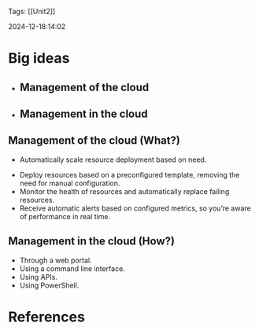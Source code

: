 
Tags: [[Unit2]]

2024-12-18:14:02

# Big ideas
- ## Management of the cloud
- ## Management in the cloud

## Management of the cloud (What?)
* Automatically scale resource deployment based on need.
- Deploy resources based on a preconfigured template, removing the need for manual configuration.
- Monitor the health of resources and automatically replace failing resources.
- Receive automatic alerts based on configured metrics, so you’re aware of performance in real time.
## Management in the cloud (How?)
- Through a web portal.
- Using a command line interface.
- Using APIs.
- Using PowerShell.

# References 

